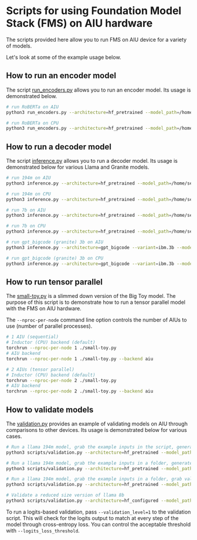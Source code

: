 # Scripts for using Foundation Model Stack (FMS) on AIU hardware

The scripts provided here allow you to run FMS on AIU device for a variety of models. 

Let's look at some of the example usage below.

## How to run an encoder model
The script [run_encoders.py](https://github.com/foundation-model-stack/aiu-fms-testing-utils/blob/main/scripts/run_encoders.py) allows you to run an encoder model. Its usage is demonstrated below.

```bash
# run RoBERTa on AIU
python3 run_encoders.py --architecture=hf_pretrained --model_path=/home/senuser/roberta --tokenizer=/home/senuser/roberta --unfuse_weights --device_type=aiu --compile --compile_dynamic

# run RoBERTa on CPU
python3 run_encoders.py --architecture=hf_pretrained --model_path=/home/senuser/roberta --tokenizer=/home/senuser/roberta --unfuse_weights --device_type=cpu
```

## How to run a decoder model
The script [inference.py](https://github.com/foundation-model-stack/aiu-fms-testing-utils/blob/main/scripts/inference.py) allows you to run a decoder model. Its usage is demonstrated below for various Llama and Granite models.

```bash
# run 194m on AIU
python3 inference.py --architecture=hf_pretrained --model_path=/home/senuser/llama3.194m --tokenizer=/home/senuser/llama3.194m --unfuse_weights --min_pad_length 64 --device_type=aiu --max_new_tokens=5 --compile --default_dtype=fp16 --compile_dynamic

# run 194m on CPU
python3 inference.py --architecture=hf_pretrained --model_path=/home/senuser/llama3.194m --tokenizer=/home/senuser/llama3.194m --unfuse_weights --min_pad_length 64 --device_type=cpu --max_new_tokens=5 --default_dtype=fp32

# run 7b on AIU
python3 inference.py --architecture=hf_pretrained --model_path=/home/senuser/llama2.7b --tokenizer=/home/senuser/llama2.7b --unfuse_weights --min_pad_length 64 --device_type=aiu --max_new_tokens=5 --compile --default_dtype=fp16 --compile_dynamic

# run 7b on CPU
python3 inference.py --architecture=hf_pretrained --model_path=/home/senuser/llama2.7b--tokenizer=/home/senuser/llama2.7b --unfuse_weights --min_pad_length 64 --device_type=cpu --max_new_tokens=5 --default_dtype=fp32

# run gpt_bigcode (granite) 3b on AIU
python3 inference.py --architecture=gpt_bigcode --variant=ibm.3b --model_path=/home/senuser/gpt_bigcode.granite.3b/*00002.bin --model_source=hf --tokenizer=/home/senuser/gpt_bigcode.granite.3b --unfuse_weights --min_pad_length 64 --device_type=aiu --max_new_tokens=5 --prompt_type=code --compile --default_dtype=fp16 --compile_dynamic

# run gpt_bigcode (granite) 3b on CPU
python3 inference.py --architecture=gpt_bigcode --variant=ibm.3b --model_path=/home/senuser/gpt_bigcode.granite.3b/*00002.bin --model_source=hf --tokenizer=/home/senuser/gpt_bigcode.granite.3b --unfuse_weights --min_pad_length 64 --device_type=cpu --max_new_tokens=5 --prompt_type=code --default_dtype=fp32
```

## How to run tensor parallel
The [small-toy.py](https://github.com/foundation-model-stack/aiu-fms-testing-utils/blob/main/scripts/small-toy.py) is a slimmed down version of the Big Toy model. The purpose of this script is to demonstrate how to run a tensor parallel model with the FMS on AIU hardware.

The `--nproc-per-node` command line option controls the number of AIUs to use (number of parallel processes).

```bash
# 1 AIU (sequential)
# Inductor (CPU) backend (default)
torchrun --nproc-per-node 1 ./small-toy.py
# AIU backend
torchrun --nproc-per-node 1 ./small-toy.py --backend aiu

# 2 AIUs (tensor parallel)
# Inductor (CPU) backend (default)
torchrun --nproc-per-node 2 ./small-toy.py
# AIU backend
torchrun --nproc-per-node 2 ./small-toy.py --backend aiu
```

## How to validate models
The [validation.py](https://github.com/foundation-model-stack/aiu-fms-testing-utils/blob/main/scripts/validation.py) provides an example of validating models on AIU through comparisons to other devices. Its usage is demonstrated below for various cases.

```bash
# Run a llama 194m model, grab the example inputs in the script, generate validation tokens on cpu, validate token equivalency: 
python3 scripts/validation.py --architecture=hf_pretrained --model_path=/home/devel/models/llama-194m --tokenizer=/home/devel/models/llama-194m --unfuse_weights --batch_size=1 --min_pad_length=64 --max_new_tokens=10 --compile_dynamic

# Run a llama 194m model, grab the example inputs in a folder, generate validation tokens on cpu, validate token equivalency:
python3 scripts/validation.py --architecture=hf_pretrained --model_path=/home/devel/models/llama-194m --tokenizer=/home/devel/models/llama-194m --unfuse_weights --batch_size=1 --min_pad_length=64 --max_new_tokens=10 --prompt_path=/home/devel/aiu-fms-testing-utils/prompts/test/*.txt --compile_dynamic

# Run a llama 194m model, grab the example inputs in a folder, grab validation text from a folder, validate token equivalency (will only validate up to max(max_new_tokens, tokens_in_validation_file)):
python3 scripts/validation.py --architecture=hf_pretrained --model_path=/home/devel/models/llama-194m --tokenizer=/home/devel/models/llama-194m --unfuse_weights --batch_size=1 --min_pad_length=64 --max_new_tokens=10 --prompt_path=/home/devel/aiu-fms-testing-utils/prompts/test/*.txt --validation_files_path=/home/devel/aiu-fms-testing-utils/prompts/validation/*.txt --compile_dynamic

# Validate a reduced size version of llama 8b
python3 scripts/validation.py --architecture=hf_configured --model_path=/home/devel/models/llama-8b --tokenizer=/home/devel/models/llama-8b --unfuse_weights --batch_size=1 --min_pad_length=64 --max_new_tokens=10 --extra_get_model_kwargs nlayers=3 --compile_dynamic
```

To run a logits-based validation, pass `--validation_level=1` to the validation script. This will check for the logits output to match at every step of the model through cross-entropy loss. You can control the acceptable threshold with `--logits_loss_threshold`.

